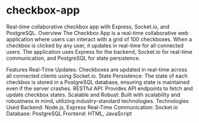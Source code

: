 # checkbox-app
Real-time collaborative checkbox app with Express, Socket.io, and PostgreSQL.
Overview
The Checkbox App is a real-time collaborative web application where users can interact with a grid of 100 checkboxes. When a checkbox is clicked by any user, it updates in real-time for all connected users. The application uses Express for the backend, Socket.io for real-time communication, and PostgreSQL for state persistence.

Features
Real-Time Updates: Checkboxes are updated in real-time across all connected clients using Socket.io.
State Persistence: The state of each checkbox is stored in a PostgreSQL database, ensuring state is maintained even if the server crashes.
RESTful API: Provides API endpoints to fetch and update checkbox states.
Scalable and Robust: Built with scalability and robustness in mind, utilizing industry-standard technologies.
Technologies Used
Backend: Node.js, Express
Real-Time Communication: Socket.io
Database: PostgreSQL
Frontend: HTML, JavaScript
